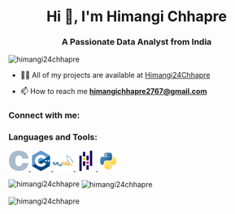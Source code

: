 <h1 align="center">Hi 👋, I'm Himangi Chhapre</h1>
<h3 align="center">A Passionate Data Analyst from India</h3>

<p align="left"> <img src="https://komarev.com/ghpvc/?username=himangi24chhapre&label=Profile%20views&color=0e75b6&style=flat" alt="himangi24chhapre" /> </p>

- 👨‍💻 All of my projects are available at [Himangi24Chhapre](Himangi24Chhapre)

- 📫 How to reach me **himangichhapre2767@gmail.com**

<h3 align="left">Connect with me:</h3>
<p align="left">
</p>

<h3 align="left">Languages and Tools:</h3>
<p align="left"> <a href="https://www.cprogramming.com/" target="_blank" rel="noreferrer"> <img src="https://raw.githubusercontent.com/devicons/devicon/master/icons/c/c-original.svg" alt="c" width="40" height="40"/> </a> <a href="https://www.w3schools.com/cpp/" target="_blank" rel="noreferrer"> <img src="https://raw.githubusercontent.com/devicons/devicon/master/icons/cplusplus/cplusplus-original.svg" alt="cplusplus" width="40" height="40"/> </a> <a href="https://www.mysql.com/" target="_blank" rel="noreferrer"> <img src="https://raw.githubusercontent.com/devicons/devicon/master/icons/mysql/mysql-original-wordmark.svg" alt="mysql" width="40" height="40"/> </a> <a href="https://pandas.pydata.org/" target="_blank" rel="noreferrer"> <img src="https://raw.githubusercontent.com/devicons/devicon/2ae2a900d2f041da66e950e4d48052658d850630/icons/pandas/pandas-original.svg" alt="pandas" width="40" height="40"/> </a> <a href="https://www.python.org" target="_blank" rel="noreferrer"> <img src="https://raw.githubusercontent.com/devicons/devicon/master/icons/python/python-original.svg" alt="python" width="40" height="40"/> </a> </p>

<p><img align="left" src="https://github-readme-stats.vercel.app/api/top-langs?username=himangi24chhapre&show_icons=true&locale=en&layout=compact" alt="himangi24chhapre" /></p>

<p>&nbsp;<img align="center" src="https://github-readme-stats.vercel.app/api?username=himangi24chhapre&show_icons=true&locale=en" alt="himangi24chhapre" /></p>

<p><img align="center" src="https://github-readme-streak-stats.herokuapp.com/?user=himangi24chhapre&" alt="himangi24chhapre" /></p>
